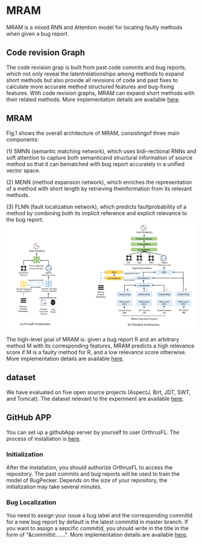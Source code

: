 # MRAM 
MRAM is a mixed RNN and Attention model for locating faulty methods when given a bug report.

## Code revision Graph

The code revision grap is built from past code commits and bug reports,  
which not only reveal the latentrelationships among methods to expand short methods but also provide all revisions of code and past  fixes to calculate more accurate method structured features and bug-fixing features.
With code revision graphs, MRAM can expand short methods with their related methods.
More implementation details are available [here](https://github.com/OrthrusFL/MRAM/tree/main/graph).

## MRAM
Fig.1 shows the overall architecture of MRAM, consistingof three main components:

(1) SMNN (semantic matching network),  which uses bidi-rectional RNNs and soft attention to capture both semanticand structural information of source method so that it can bematched with bug report accurately in a unified vector space.

(2) MENN (method expansion network), which enriches the representation of a method with short length by retrieving theinformation from its relevant methods.

(3) FLNN (fault localization network), which predicts faultprobability of a method by combining both its implicit reference and explicit relevance to the bug report.
![avatar](/fig/arc.png)

The high-level goal of MRAM is: given a bug report R and an arbitrary method M with its corresponding features,
MRAM predicts a high relevance score if M is a faulty method for R, and a low relevance score otherwise.
More implementation details are available [here](https://github.com/OrthrusFL/MRAM/tree/main/model).

## dataset
We have evaluated on five open source projects (AspectJ, Birt, JDT, SWT, and Tomcat).
The dataset relevant to the experiment are available [here](https://jbox.sjtu.edu.cn/l/9J3k8C).


## GitHub APP
You can set up a githubApp server by yourself to user OrthrusFL. 
The process of installation is [here](https://github.com/OrthrusFL/MRAM/tree/main/GithubApp).

### Initialization
After the installation, you should authorize OrthrusFL to access the repository. The past commits and bug reports will be used to train the model of BugPecker. Depends on the size of your repository, the initialization may take several minutes.

### Bug Localization
You need to assign your issue a bug label and the corresponding commitId for a new bug report by default is the latest commitId in master branch. If you want to assign a sepcific commitId, you should write in the title in the form of "&commitId:……". More implementation details are available [here](https://github.com/OrthrusFL/MRAM/tree/main/GithubApp).
